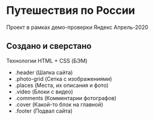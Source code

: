 # Путешествия по России
Проект в рамках демо-проверки Яндекс Апрель-2020

## Создано и сверстано 
Технологии HTML + CSS (БЭМ)

- .header (Шапка сайта)
- .photo-grid (Сетка с изображениями)
- .places (Места, их описания и фото)
- .video (Блоки с видео)
- .comments (Комментарии фотографов)
- .cover (Какой-то блок на главной)
- .footer (Подвал сайта)